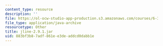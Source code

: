 ```yaml
---
content_type: resource
description: ''
file: https://ol-ocw-studio-app-production.s3.amazonaws.com/courses/6-370-the-battlecode-programming-competition-january-iap-2013/883bf3b87adf861ee3deaddcd0dabb1e_jline-2.9.1.jar
file_type: application/java-archive
resourcetype: Other
title: jline-2.9.1.jar
uid: 883bf3b8-7adf-861e-e3de-addcd0dabb1e
---
```

